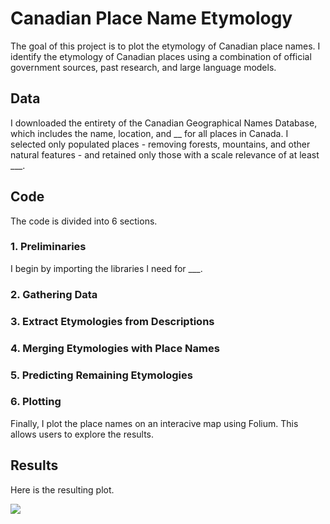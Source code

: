 # Canadian Place Name Etymology
The goal of this project is to plot the etymology of Canadian place names. I identify the etymology of Canadian places using a combination of official government sources, past research, and large language models.

## Data
I downloaded the entirety of the Canadian Geographical Names Database, which includes the name, location, and __ for all places in Canada. I selected only populated places - removing forests, mountains, and other natural features - and retained only those with a scale relevance of at least ___.

## Code

The code is divided into 6 sections.

### 1. Preliminaries
I begin by importing the libraries I need for ___.

### 2. Gathering Data

### 3. Extract Etymologies from Descriptions

### 4. Merging Etymologies with Place Names

### 5. Predicting Remaining Etymologies

### 6. Plotting
Finally, I plot the place names on an interacive map using Folium. This allows users to explore the results.

## Results
Here is the resulting plot.

<img src="https://github.com/robertialenti/Canadian-Place-Name-Etymology/tree/main/output/etymology_map.png">
